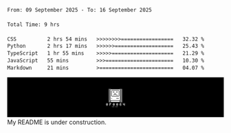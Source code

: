 <!--START_SECTION:waka-->

```txt
From: 09 September 2025 - To: 16 September 2025

Total Time: 9 hrs

CSS          2 hrs 54 mins   >>>>>>>>=================   32.32 %
Python       2 hrs 17 mins   >>>>>>===================   25.43 %
TypeScript   1 hr 55 mins    >>>>>====================   21.29 %
JavaScript   55 mins         >>>======================   10.30 %
Markdown     21 mins         >========================   04.07 %
```

<!--END_SECTION:waka-->

<img src="https://raw.githubusercontent.com/n3xta/image-hosting/main/img/202411032331174.png"/>
My README is under construction. 
